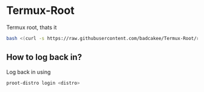 # Termux-Root
Termux root, thats it

```bash
bash <(curl -s https://raw.githubusercontent.com/badcakee/Termux-Root/refs/heads/main/install.sh)
```

## How to log back in?
Log back in using
```bash
proot-distro login <distro>
```
